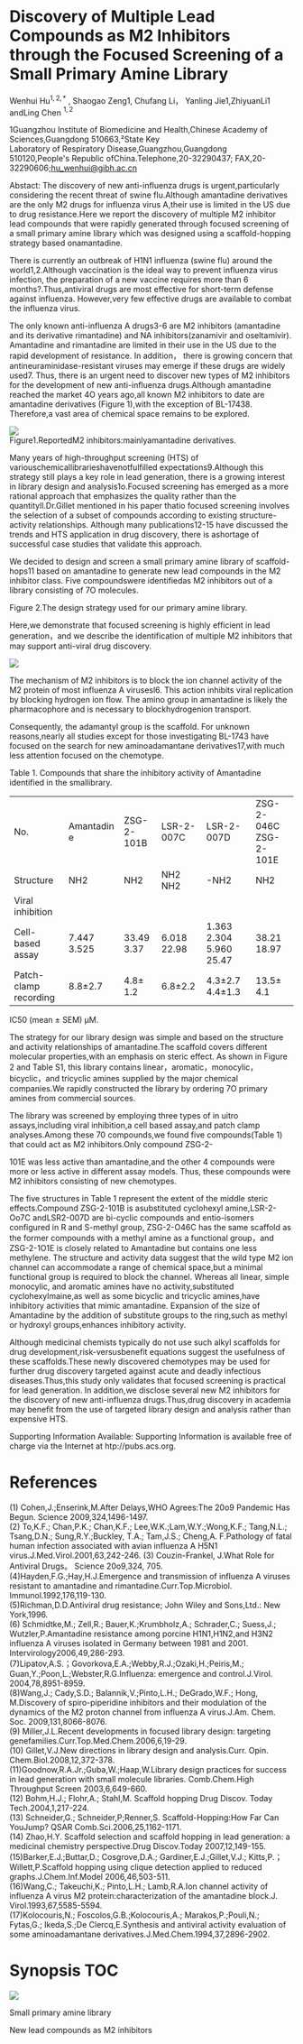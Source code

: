 # Discovery of Multiple Lead Compounds as M2 Inhibitors through the Focused Screening of a Small Primary Amine Library

Wenhui $\mathrm { H u ^ { 1 , 2 , * } }$ , Shaogao Zeng1, Chufang Li， Yanling Jie1,ZhiyuanLi1 andLing Chen $^ { 1 , 2 }$

1Guangzhou Institute of Biomedicine and Health,Chinese Academy of Sciences,Guangdong 510663,²State Key   
Laboratory of Respiratory Disease,Guangzhou,Guangdong   
510120,People's Republic ofChina.Telephone,20-32290437; FAX,20-32290606;hu_wenhui@gibh.ac.cn

Abstact: The discovery of new anti-influenza drugs is urgent,particularly considering the recent threat of swine flu.Although amantadine derivatives are the only M2 drugs for influenza virus A,their use is limited in the US due to drug resistance.Here we report the discovery of multiple M2 inhibitor lead compounds that were rapidly generated through focused screening of a small primary amine library which was designed using a scaffold-hopping strategy based onamantadine.

There is currently an outbreak of H1N1 influenza (swine flu) around the world1,2.Although vaccination is the ideal way to prevent influenza virus infection, the preparation of a new vaccine requires more than 6 months?.Thus,antiviral drugs are most effective for short-term defense against influenza. However,very few effective drugs are available to combat the influenza virus.

The only known anti-influenza A drugs3-6 are M2 inhibitors (amantadine and its derivative rimantadine) and NA inhibitors(zanamivir and oseltamivir). Amantadine and rimantadine are limited in their use in the US due to the rapid development of resistance. In addition， there is growing concern that antineuraminidase-resistant viruses may emerge if these drugs are widely used7. Thus, there is an urgent need to discover new types of M2 inhibitors for the development of new anti-influenza drugs.Although amantadine reached the market 4O years ago,all known M2 inhibitors to date are amantadine derivatives (Figure 1),with the exception of BL-17438. Therefore,a vast area of chemical space remains to be explored.

![](images/9aac49d95199d9cf5b58000714e24cd4ddcb0b13b09d314c7b7e6fcf0f593e86.jpg)  
Figure1.ReportedM2 inhibitors:mainlyamantadine derivatives.

Many years of high-throughput screening (HTS) of variouschemicallibrarieshavenotfulfilled expectations9.Although this strategy still plays a key role in lead generation, there is a growing interest in library design and analysis1o.Focused screening has emerged as a more rational approach that emphasizes the quality rather than the quantityll.Dr.Gillet mentioned in his paper thatio focused screening involves the selection of a subset of compounds according to existing structure-activity relationships. Although many publications12-15 have discussed the trends and HTS application in drug discovery, there is ashortage of successful case studies that validate this approach.

We decided to design and screen a small primary amine library of scaffold-hops11 based on amantadine to generate new lead compounds in the M2 inhibitor class. Five compoundswere identifiedas M2 inhibitors out of a library consisting of 7O molecules.

Figure 2.The design strategy used for our primary amine library.

Here,we demonstrate that focused screening is highly efficient in lead generation，and we describe the identification of multiple M2 inhibitors that may support anti-viral drug discovery.

![](images/a25d62ed6c518c3b9f86041ba2be1a2b48b9a23536fefdc4859cff389619c040.jpg)

The mechanism of M2 inhibitors is to block the ion channel activity of the M2 protein of most influenza A virusesl6. This action inhibits viral replication by blocking hydrogen ion flow. The amino group in amantadine is likely the pharmacophore and is necessary to blockhydrogenion transport.

Consequently, the adamantyl group is the scaffold. For unknown reasons,nearly all studies except for those investigating BL-1743 have focused on the search for new aminoadamantane derivatives17,with much less attention focused on the chemotype.

Table 1. Compounds that share the inhibitory activity of Amantadine identified in the smallibrary.   

<html><body><table><tr><td>No.</td><td>Amantadin e</td><td>ZSG-2-101B</td><td>LSR-2-007C</td><td>LSR-2-007D</td><td>ZSG-2-046C ZSG-2-101E</td></tr><tr><td>Structure</td><td>NH2</td><td>NH2</td><td>NH2 NH2</td><td>-NH2</td><td>NH2</td></tr><tr><td>Viral inhibition</td><td></td><td></td><td></td><td></td><td></td></tr><tr><td>Cell-based assay</td><td>7.447 3.525</td><td>33.49 3.37</td><td>6.018 22.98</td><td>1.363 2.304 5.960 25.47</td><td>38.21 18.97</td></tr><tr><td>Patch-clamp recording</td><td>8.8±2.7</td><td>4.8± 1.2</td><td>6.8±2.2</td><td>4.3±2.7 4.4±1.3</td><td>13.5± 4.1</td></tr></table></body></html>

IC50 (mean $\pm$ SEM) μM.

The strategy for our library design was simple and based on the structure and activity relationships of amantadine.The scaffold covers different molecular properties,with an emphasis on steric effect. As shown in Figure 2 and Table S1, this library contains linear，aromatic，monocylic，bicyclic，and tricyclic amines supplied by the major chemical companies.We rapidly constructed the library by ordering 7O primary amines from commercial sources.

The library was screened by employing three types of in uitro assays,including viral inhibition,a cell based assay,and patch clamp analyses.Among these 70 compounds,we found five compounds(Table 1) that could act as M2 inhibitors.Only compound ZSG-2-

101E was less active than amantadine,and the other 4 compounds were more or less active in different assay models. Thus, these compounds were M2 inhibitors consisting of new chemotypes.

The five structures in Table 1 represent the extent of the middle steric effects.Compound ZSG-2-101B is asubstituted cyclohexyl amine,LSR-2-Oo7C andLSR2-007D are bi-cyclic compounds and entio-isomers configured in R and S-methyl group, ZSG-2-O46C has the same scaffold as the former compounds with a methyl amine as a functional group，and ZSG-2-1O1E is closely related to Amantadine but contains one less methylene. The structure and activity data suggest that the wild type M2 ion channel can accommodate a range of chemical space,but a minimal functional group is required to block the channel. Whereas all linear, simple monocylic, and aromatic amines have no activity,substituted cyclohexylmaine,as well as some bicyclic and tricyclic amines,have inhibitory activities that mimic amantadine. Expansion of the size of Amantadine by the addition of substitute groups to the ring,such as methyl or hydroxyl groups,enhances inhibitory activity.

Although medicinal chemists typically do not use such alkyl scaffolds for drug development,risk-versusbenefit equations suggest the usefulness of these scaffolds.These newly discovered chemotypes may be used for further drug discovery targeted against acute and deadly infectious diseases.Thus,this study only validates that focused screening is practical for lead generation. In addition,we disclose several new M2 inhibitors for the discovery of new anti-influenza drugs.Thus,drug discovery in academia may benefit from the use of targeted library design and analysis rather than expensive HTS.

Supporting Information Available: Supporting Information is available free of charge via the Internet at htp://pubs.acs.org.

# References

(1) Cohen,J.;Enserink,M.After Delays,WHO Agrees:The 20o9 Pandemic Has Begun. Science 2009,324,1496-1497.   
(2) To,K.F.; Chan,P.K.; Chan,K.F.; Lee,W.K.;Lam,W.Y.;Wong,K.F.; Tang,N.L.; Tsang,D.N.; Sung,R.Y.;Buckley, T.A.; Tam,J.S.; Cheng,A. F.Pathology of fatal human infection associated with avian influenza A H5N1 virus.J.Med.Virol.2001,63,242-246. (3) Couzin-Frankel, J.What Role for Antiviral Drugs。 Science 20o9,324, 705.   
(4)Hayden,F.G.;Hay,H.J.Emergence and transmission of influenza A viruses resistant to amantadine and rimantadine.Curr.Top.Microbiol. Immunol.1992,176,119-130.   
(5)Richman,D.D.Antiviral drug resistance; John Wiley and Sons,Ltd.: New York,1996.   
(6) Schmidtke,M.; Zell,R.; Bauer,K.;Krumbholz,A.; Schrader,C.; Suess,J.; Wutzler,P.Amantadine resistance among porcine H1N1,H1N2,and H3N2 influenza A viruses isolated in Germany between 1981 and 2001. Intervirology2006,49,286-293.   
(7)Lipatov,A.S.；Govorkova,E.A.;Webby,R.J.;Ozaki,H.;Peiris,M.; Guan,Y.;Poon,L.;Webster,R.G.Influenza: emergence and control.J.Virol. 2004,78,8951-8959.   
(8)Wang,J.; Cady,S.D.; Balannik,V.;Pinto,L.H.; DeGrado,W.F.; Hong, M.Discovery of spiro-piperidine inhibitors and their modulation of the dynamics of the M2 proton channel from influenza A virus.J.Am. Chem. Soc. 2009,131,8066-8076.   
(9) Miller,J.L.Recent developments in focused library design: targeting genefamilies.Curr.Top.Med.Chem.2006,6,19-29.   
(10) Gillet,V.J.New directions in library design and analysis.Curr. Opin. Chem.Biol.2008,12,372-378.   
(11)Goodnow,R.A.Jr.;Guba,W.;Haap,W.Library design practices for success in lead generation with small molecule libraries. Comb.Chem.High Throughput Screen 2003,6,649-660.   
(12) Bohm,H.J.; Flohr,A.; Stahl,M. Scaffold hopping Drug Discov. Today Tech.2004,1,217-224.   
(13) Schneider,G.; Schneider,P;Renner,S. Scaffold-Hopping:How Far Can YouJump? QSAR Comb.Sci.2006,25,1162-1171.   
(14) Zhao,H.Y. Scaffold selection and scaffold hopping in lead generation: a medicinal chemistry perspective.Drug Discov.Today 2007,12,149-155. (15)Barker,E.J.;Buttar,D.; Cosgrove,D.A.; Gardiner,E.J.;Gillet,V.J.; Kitts,P.；Willett,P.Scaffold hopping using clique detection applied to reduced graphs.J.Chem.Inf.Model 2006,46,503-511.   
(16)Wang,C.; Takeuchi,K.; Pinto,L.H.; Lamb,R.A.Ion channel activity of influenza A virus M2 protein:characterization of the amantadine block.J. Virol.1993,67,5585-5594.   
(17)Kolocouris,N.; Foscolos,G.B.;Kolocouris,A.; Marakos,P.;Pouli,N.; Fytas,G.; Ikeda,S.;De Clercq,E.Synthesis and antiviral activity evaluation of some aminoadamantane derivatives.J.Med.Chem.1994,37,2896-2902.

# Synopsis TOC

![](images/298b0daf8f0396e9021f375441636faa220dbef08834a7c4373889b41aafd168.jpg)

Small primary amine library

New lead compounds as M2 inhibitors